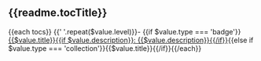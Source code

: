 ## {{readme.tocTitle}}

{{each tocs}}
{{'  '.repeat($value.level)}}- {{if $value.type === 'badge'}}[{{$value.title}}{{if $value.description}}: {{$value.description}}{{/if}}]({{$value.href}}){{else if $value.type === 'collection'}}{{$value.title}}{{/if}}{{/each}}